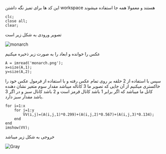 این کد ها برای تمیز نگه داشتن workspace هستند و معمولا همه جا استفاده میشوند
```
clc;
close all;
clear;
```

تصویر ورودی به شکل زیر است

![monarch](https://user-images.githubusercontent.com/94211519/163608488-4090e18f-2c65-4a94-a2de-6acad43ba90e.png)

عکس را خوانده و ابعاد را به صورت زیر ذخیره میکنیم
```
A = imread('monarch.png');
x=size(A,1);
y=size(A,2);
```

سپس با استفاده از 2 حلقه بر روی تمام عکس رفته و با استفاده از فرمول عکس خود را خاکستری میکنیم از آن جایی که تصویر ما 3 کاناله میباشد مقدار سوم متغیر نشان دهنده کانل ما میباشد که اگر برابر 1 باشد کانال قرمز است و 2 باشد کانال سبز و در اگر 3 باشد مقدار سبز دارد.


```
for i=1:x
    for j=1:y
        VV(i,j)=(A(i,j,1)*0.299)+(A(i,j,2)*0.567)+(A(i,j,3)*0.134);
    end
end
imshow(VV);
```

خروجی به شکل زیر میباشد

![Gray](https://user-images.githubusercontent.com/94211519/167232059-356ca198-bfed-472e-913f-1ce997094f60.jpg)

